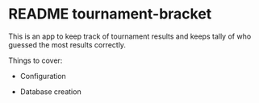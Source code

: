 # README tournament-bracket

This is an app to keep track of tournament results and keeps tally of who
guessed the most results correctly.

Things to cover:

* Configuration

* Database creation
